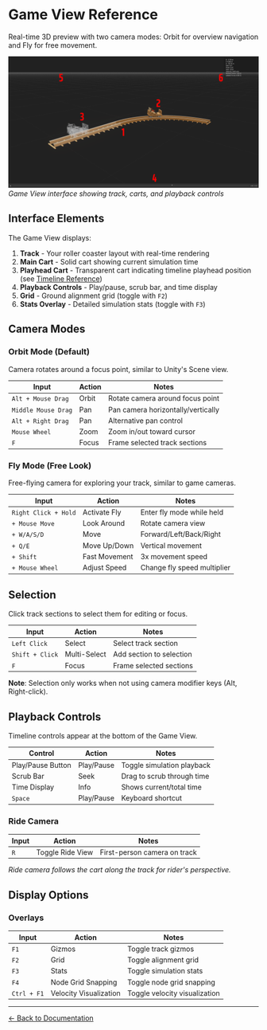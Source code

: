# Game View Reference

Real-time 3D preview with two camera modes: Orbit for overview navigation and Fly for free movement.

![Game View Overview](../images/game-view.png)
_Game View interface showing track, carts, and playback controls_

## Interface Elements

The Game View displays:

1. **Track** - Your roller coaster layout with real-time rendering
2. **Main Cart** - Solid cart showing current simulation time
3. **Playhead Cart** - Transparent cart indicating timeline playhead position (see [Timeline Reference](timeline.md))
4. **Playback Controls** - Play/pause, scrub bar, and time display
5. **Grid** - Ground alignment grid (toggle with `F2`)
6. **Stats Overlay** - Detailed simulation stats (toggle with `F3`)

## Camera Modes

### Orbit Mode (Default)

Camera rotates around a focus point, similar to Unity's Scene view.

| Input               | Action | Notes                              |
| ------------------- | ------ | ---------------------------------- |
| `Alt + Mouse Drag`  | Orbit  | Rotate camera around focus point   |
| `Middle Mouse Drag` | Pan    | Pan camera horizontally/vertically |
| `Alt + Right Drag`  | Pan    | Alternative pan control            |
| `Mouse Wheel`       | Zoom   | Zoom in/out toward cursor          |
| `F`                 | Focus  | Frame selected track sections      |

### Fly Mode (Free Look)

Free-flying camera for exploring your track, similar to game cameras.

| Input                | Action        | Notes                       |
| -------------------- | ------------- | --------------------------- |
| `Right Click + Hold` | Activate Fly  | Enter fly mode while held   |
| `+ Mouse Move`       | Look Around   | Rotate camera view          |
| `+ W/A/S/D`          | Move          | Forward/Left/Back/Right     |
| `+ Q/E`              | Move Up/Down  | Vertical movement           |
| `+ Shift`            | Fast Movement | 3x movement speed           |
| `+ Mouse Wheel`      | Adjust Speed  | Change fly speed multiplier |

## Selection

Click track sections to select them for editing or focus.

| Input           | Action       | Notes                    |
| --------------- | ------------ | ------------------------ |
| `Left Click`    | Select       | Select track section     |
| `Shift + Click` | Multi-Select | Add section to selection |
| `F`             | Focus        | Frame selected sections  |

**Note**: Selection only works when not using camera modifier keys (Alt, Right-click).

## Playback Controls

Timeline controls appear at the bottom of the Game View.

| Control           | Action     | Notes                      |
| ----------------- | ---------- | -------------------------- |
| Play/Pause Button | Play/Pause | Toggle simulation playback |
| Scrub Bar         | Seek       | Drag to scrub through time |
| Time Display      | Info       | Shows current/total time   |
| `Space`           | Play/Pause | Keyboard shortcut          |

### Ride Camera

| Input | Action           | Notes                        |
| ----- | ---------------- | ---------------------------- |
| `R`   | Toggle Ride View | First-person camera on track |

_Ride camera follows the cart along the track for rider's perspective._

## Display Options

### Overlays

| Input       | Action                 | Notes                         |
| ----------- | ---------------------- | ----------------------------- |
| `F1`        | Gizmos                 | Toggle track gizmos           |
| `F2`        | Grid                   | Toggle alignment grid         |
| `F3`        | Stats                  | Toggle simulation stats       |
| `F4`        | Node Grid Snapping     | Toggle node grid snapping     |
| `Ctrl + F1` | Velocity Visualization | Toggle velocity visualization |

---

[← Back to Documentation](../)
